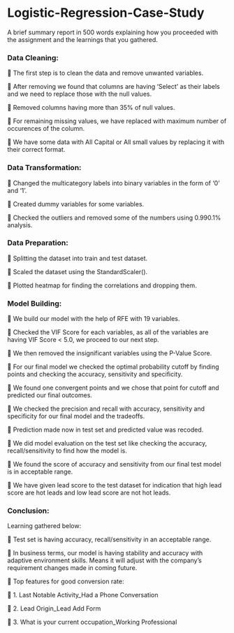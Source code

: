 # Logistic-Regression-Case-Study



A brief summary report in 500 words explaining how you proceeded with the assignment and the learnings that you gathered. 
 
### Data Cleaning:

 The first step is to clean the data and remove unwanted variables.  

 After removing we found that columns are having ‘Select’ as their labels and we need to replace those with the null values.  

 Removed columns having more than 35% of null values. 

 For remaining missing values, we have replaced with maximum number of occurences of the column. 

 We have some data with All Capital or All small values by replacing it with their correct format. 
 
### Data Transformation: 


 Changed the multicategory labels into binary variables in the form of ‘0’ and ‘1’. 

 Created dummy variables for some variables. 

 Checked the outliers and removed some of the numbers using 0.990.1% analysis. 
 
### Data Preparation: 


 Splitting the dataset into train and test dataset. 

 Scaled the dataset using the StandardScaler(). 

 Plotted heatmap for finding the correlations and dropping them. 
 
### Model Building: 


 We build our model with the help of RFE with 19 variables. 

 Checked the VIF Score for each variables, as all of the variables are having VIF Score < 5.0, we proceed to our next step. 

 We then removed the insignificant variables using the P-Value Score. 

 For our final model we checked the optimal probability cutoff by finding points and checking the accuracy, sensitivity and specificity. 

 We found one convergent points and we chose that point for cutoff and predicted our final outcomes. 

 We checked the precision and recall with accuracy, sensitivity and specificity for our final model and the tradeoffs. 

 Prediction made now in test set and predicted value was recoded. 

 We did model evaluation on the test set like checking the accuracy, recall/sensitivity to find how the model is. 

 We found the score of accuracy and sensitivity from our final test model is in acceptable range. 

 We have given lead score to the test dataset for indication that high lead score are hot leads and low lead score are not hot leads. 
 
### Conclusion: 

Learning gathered below:

 Test set is having accuracy, recall/sensitivity in an acceptable range.

 In business terms, our model is having stability and accuracy with adaptive environment skills. Means it will adjust with the company’s requirement changes made in coming future. 

 Top features for good conversion rate: 

 1. Last Notable Activity_Had a Phone Conversation 

 2. Lead Origin_Lead Add Form 

 3. What is your current occupation_Working Professional
